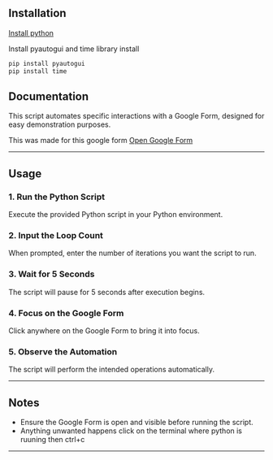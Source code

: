 
## Installation

[Install python ](https://www.python.org/)


Install pyautogui and time library
install 

```bash
pip install pyautogui
pip install time
```
     
## Documentation
This script automates specific interactions with a Google Form, designed for easy demonstration purposes.

This was made for this google form 
[Open Google Form](https://forms.gle/wCnpqieVnTbxQfie8)

---

## Usage

### 1. Run the Python Script
Execute the provided Python script in your Python environment.

### 2. Input the Loop Count
When prompted, enter the number of iterations you want the script to run.

### 3. Wait for 5 Seconds
The script will pause for 5 seconds after execution begins.

### 4. Focus on the Google Form
Click anywhere on the Google Form to bring it into focus.

### 5. Observe the Automation
The script will perform the intended operations automatically.

---

## Notes
- Ensure the Google Form is open and visible before running the script.
- Anything unwanted happens click on the terminal where python is ruuning then ctrl+c 
---
